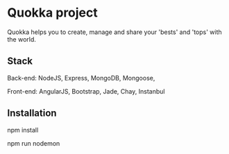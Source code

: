 # Quokka project

Quokka helps you to create, manage and share your 'bests' and 'tops' with the world.

## Stack

Back-end:   NodeJS, Express, MongoDB, Mongoose, 

Front-end:  AngularJS, Bootstrap, Jade, Chay, Instanbul

## Installation

npm install

npm run nodemon


